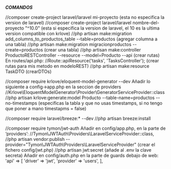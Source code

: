 ***COMANDOS***

//composer create-project laravel/laravel mi-proyecto (esta no especifica la version de laravel) 
//composer create-project laravel/laravel nombre-del-proyecto "^10.0" (esta si especifica la version de laravel, el 10 es la ultima version compatible con krlove)
//php artisan make:migration add_columns_to_productos_table --table=productos (agregar columna a una tabla)
//php artisan make:migration migracionproductos --create=productos (crear una tabla)
//php artisan make:controller ProductoRESTController --resource --model=Producto --api (crear rutas)
En routes/api.php:
//Route::apiResource('tasks', 'TasksController'); (crear rutas para mis metodo en modeloREST)
//php artisan make:resource TaskDTO (crearDTOs)

//composer require krlove/eloquent-model-generator --dev 
Añadir lo siguiente a config->app.php en la seccion de providers 
//Krlove\EloquentModelGenerator\Provider\GeneratorServiceProvider::class 
//php artisan krlove:generate:model Producto --table-name=productos --no-timestamps (especificas la tabla y que no usas timestamps, si no tengo que poner a mano timestapms = false)

//composer require laravel/breeze:* --dev 
//php artisan breeze:install

//composer require tymon/jwt-auth
Añadir en config/app.php, en la parte de ‘providers’:
//Tymon\JWTAuth\Providers\LaravelServiceProvider::class,
//php artisan vendor:publish --provider="Tymon\JWTAuth\Providers\LaravelServiceProvider" (crear el fichero config/jwt.php)
//php artisan jwt:secret (añade al .env la clave secreta)
Añadir en config/auth.php en la parte de guards debajo de web:
'api' => [
'driver' => 'jwt',
'provider' => 'users',
],